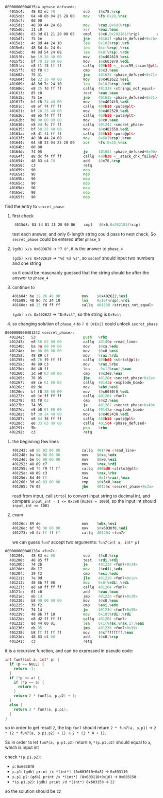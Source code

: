 ```asm
00000000004015c4 <phase_defused>:
  4015c4:	48 83 ec 78          	sub    $0x78,%rsp
  4015c8:	64 48 8b 04 25 28 00 	mov    %fs:0x28,%rax
  4015cf:	00 00 
  4015d1:	48 89 44 24 68       	mov    %rax,0x68(%rsp)
  4015d6:	31 c0                	xor    %eax,%eax
  4015d8:	83 3d 81 21 20 00 06 	cmpl   $0x6,0x202181(%rip)        # 603760 <num_input_strings>
  4015df:	75 5e                	jne    40163f <phase_defused+0x7b>
  4015e1:	4c 8d 44 24 10       	lea    0x10(%rsp),%r8
  4015e6:	48 8d 4c 24 0c       	lea    0xc(%rsp),%rcx
  4015eb:	48 8d 54 24 08       	lea    0x8(%rsp),%rdx
  4015f0:	be 19 26 40 00       	mov    $0x402619,%esi
  4015f5:	bf 70 38 60 00       	mov    $0x603870,%edi
  4015fa:	e8 f1 f5 ff ff       	callq  400bf0 <__isoc99_sscanf@plt>
  4015ff:	83 f8 03             	cmp    $0x3,%eax
  401602:	75 31                	jne    401635 <phase_defused+0x71>
  401604:	be 22 26 40 00       	mov    $0x402622,%esi
  401609:	48 8d 7c 24 10       	lea    0x10(%rsp),%rdi
  40160e:	e8 25 fd ff ff       	callq  401338 <strings_not_equal>
  401613:	85 c0                	test   %eax,%eax
  401615:	75 1e                	jne    401635 <phase_defused+0x71>
  401617:	bf f8 24 40 00       	mov    $0x4024f8,%edi
  40161c:	e8 ef f4 ff ff       	callq  400b10 <puts@plt>
  401621:	bf 20 25 40 00       	mov    $0x402520,%edi
  401626:	e8 e5 f4 ff ff       	callq  400b10 <puts@plt>
  40162b:	b8 00 00 00 00       	mov    $0x0,%eax
  401630:	e8 0d fc ff ff       	callq  401242 <secret_phase>
  401635:	bf 58 25 40 00       	mov    $0x402558,%edi
  40163a:	e8 d1 f4 ff ff       	callq  400b10 <puts@plt>
  40163f:	48 8b 44 24 68       	mov    0x68(%rsp),%rax
  401644:	64 48 33 04 25 28 00 	xor    %fs:0x28,%rax
  40164b:	00 00 
  40164d:	74 05                	je     401654 <phase_defused+0x90>
  40164f:	e8 dc f4 ff ff       	callq  400b30 <__stack_chk_fail@plt>
  401654:	48 83 c4 78          	add    $0x78,%rsp
  401658:	c3                   	retq   
  401659:	90                   	nop
  40165a:	90                   	nop
  40165b:	90                   	nop
  40165c:	90                   	nop
  40165d:	90                   	nop
  40165e:	90                   	nop
  40165f:	90                   	nop
```

find the entry to `secret_phase`
    
1. first check
   ```asm
    4015d8:	83 3d 81 21 20 00 06 	cmpl   $0x6,0x202181(%rip)        # 603760 <num_input_strings>
    ```
    test each answer, and only 6-length string could pass to next check. So `secret_phase` could be entered after `phase_5`

2. `(gdb) x/s 0x603870` -> `"7 0"`, it is the answer to `phase_4`

    `(gdb) x/s 0x402619` -> `"%d %d %s"`, so `sscanf` should input two numbers and one string

    so it could be reasonably guessed that the string should be after the answer to `phase_4`
3. continue to
    ```asm
    401604:	be 22 26 40 00       	mov    $0x402622,%esi
    401609:	48 8d 7c 24 10       	lea    0x10(%rsp),%rdi
    40160e:	e8 25 fd ff ff       	callq  401338 <strings_not_equal>
    ```

    `(gdb) x/s 0x402622` -> `"DrEvil"`, so the string is `DrEvil`
4. so changing solution of `phase_4` to `7 0 DrEvil` could unlock `secret_phase`

```asm
0000000000401242 <secret_phase>:
  401242:	53                   	push   %rbx
  401243:	e8 56 02 00 00       	callq  40149e <read_line>
  401248:	ba 0a 00 00 00       	mov    $0xa,%edx
  40124d:	be 00 00 00 00       	mov    $0x0,%esi
  401252:	48 89 c7             	mov    %rax,%rdi
  401255:	e8 76 f9 ff ff       	callq  400bd0 <strtol@plt>
  40125a:	48 89 c3             	mov    %rax,%rbx
  40125d:	8d 40 ff             	lea    -0x1(%rax),%eax
  401260:	3d e8 03 00 00       	cmp    $0x3e8,%eax
  401265:	76 05                	jbe    40126c <secret_phase+0x2a>
  401267:	e8 ce 01 00 00       	callq  40143a <explode_bomb>
  40126c:	89 de                	mov    %ebx,%esi
  40126e:	bf f0 30 60 00       	mov    $0x6030f0,%edi
  401273:	e8 8c ff ff ff       	callq  401204 <fun7>
  401278:	83 f8 02             	cmp    $0x2,%eax
  40127b:	74 05                	je     401282 <secret_phase+0x40>
  40127d:	e8 b8 01 00 00       	callq  40143a <explode_bomb>
  401282:	bf 38 24 40 00       	mov    $0x402438,%edi
  401287:	e8 84 f8 ff ff       	callq  400b10 <puts@plt>
  40128c:	e8 33 03 00 00       	callq  4015c4 <phase_defused>
  401291:	5b                   	pop    %rbx
  401292:	c3                   	retq
```

1. the beginning few lines
    ```asm
    401243:	e8 56 02 00 00       	callq  40149e <read_line>
    401248:	ba 0a 00 00 00       	mov    $0xa,%edx
    40124d:	be 00 00 00 00       	mov    $0x0,%esi
    401252:	48 89 c7             	mov    %rax,%rdi
    401255:	e8 76 f9 ff ff       	callq  400bd0 <strtol@plt>
    40125a:	48 89 c3             	mov    %rax,%rbx
    40125d:	8d 40 ff             	lea    -0x1(%rax),%eax
    401260:	3d e8 03 00 00       	cmp    $0x3e8,%eax
    401265:	76 05                	jbe    40126c <secret_phase+0x2a>
    ```

    read from input, call `strtol` to convert input string to decimal int, and compare `input_int - 1 <= 0x3e8` (`0x3e8 = 1000`), so the input int should `input_int <= 1001`

2. exam
    ```asm
    40126c:	89 de                	mov    %ebx,%esi
    40126e:	bf f0 30 60 00       	mov    $0x6030f0,%edi
    401273:	e8 8c ff ff ff       	callq  401204 <fun7>
    ```

    we can guess `fun7` accept two arguments: `fun7(int a, int* p)`

```asm
0000000000401204 <fun7>:
  401204:	48 83 ec 08          	sub    $0x8,%rsp
  401208:	48 85 ff             	test   %rdi,%rdi
  40120b:	74 2b                	je     401238 <fun7+0x34>
  40120d:	8b 17                	mov    (%rdi),%edx
  40120f:	39 f2                	cmp    %esi,%edx
  401211:	7e 0d                	jle    401220 <fun7+0x1c>
  401213:	48 8b 7f 08          	mov    0x8(%rdi),%rdi
  401217:	e8 e8 ff ff ff       	callq  401204 <fun7>
  40121c:	01 c0                	add    %eax,%eax
  40121e:	eb 1d                	jmp    40123d <fun7+0x39>
  401220:	b8 00 00 00 00       	mov    $0x0,%eax
  401225:	39 f2                	cmp    %esi,%edx
  401227:	74 14                	je     40123d <fun7+0x39>
  401229:	48 8b 7f 10          	mov    0x10(%rdi),%rdi
  40122d:	e8 d2 ff ff ff       	callq  401204 <fun7>
  401232:	8d 44 00 01          	lea    0x1(%rax,%rax,1),%eax
  401236:	eb 05                	jmp    40123d <fun7+0x39>
  401238:	b8 ff ff ff ff       	mov    $0xffffffff,%eax
  40123d:	48 83 c4 08          	add    $0x8,%rsp
  401241:	c3                   	retq 
```

it is a recursive function, and can be expressed in pseudo code:

```c
int fun7(int a, int* p) {
  if (p == NULL) {
    return -1;
  }
  if (*p <= a) {
    if (*p == a) {
      return 0;
    }
    return 2 * fun7(a, p.p2) + 1;
  }
  else {
    return 2 * fun7(a, p.p1);
  }
}
```

so in order to get result `2`, the top `fun7` should return `2 * fun7(a, p.p1)` -> `2 * (2 * fun7(a, p.p1.p2) + 1)` -> `2 * (2 * 0 + 1)`.

So in order to let `fun7(a, p.p1.p2)` return `0`, `*(p.p1.p2)` should equal to `a`, which is input int

check `*(p.p1.p2)`:

- `p`: `0x6030f0`
- `p.p1`: `(gdb) print /x *(int*) (0x6030f0+0x8)` -> `0x603110`
- `p.p1.p2`: `(gdb) print /x *(int*) (0x603110+0x10)` -> `0x603150`
- `*(p.p1.p2)`: `(gdb) print /d *(int*) 0x603150` -> `22`

so the solution should be `22`

